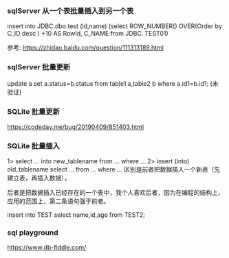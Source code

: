 ### sqlServer 从一个表批量插入到另一个表
insert into JDBC.dbo.test (id,name) (select 	ROW_NUMBER() OVER(Order by C_ID desc ) +10 AS RowId, C_NAME from JDBC..TEST01)  

参考: https://zhidao.baidu.com/question/111313189.html


### sqlServer 批量更新
update a set a.status=b.status from table1 a,table2 b where   a.id1=b.id1; (未验证)

### SQLite 批量更新
https://codeday.me/bug/20190409/851403.html

### SQLite 批量插入

1> select ... into new_tablename from ... where ... 
2> insert (into) old_tablename select ... from ... where ... 
区别是前者把数据插入一个新表（先建立表，再插入数据），

后者是把数据插入已经存在的一个表中，我个人喜欢后者，因为在编程的结构上，应用的范围上，第二条语句强于前者。

insert into TEST select name,id,age from TEST2;

### sql playground
https://www.db-fiddle.com/
